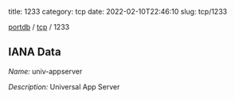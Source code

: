 title: 1233
category: tcp
date: 2022-02-10T22:46:10
slug: tcp/1233

[portdb](/) / [tcp](/category/tcp.html) / 1233


## IANA Data

_Name:_ univ-appserver

_Description:_ Universal App Server

